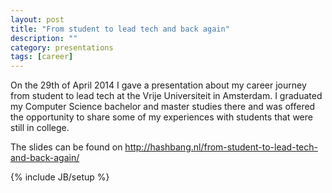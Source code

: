```yaml
---
layout: post
title: "From student to lead tech and back again"
description: ""
category: presentations
tags: [career]
---
```


On the 29th of April 2014 I gave a presentation about my career journey from student to lead tech at the Vrije Universiteit in Amsterdam. I graduated my Computer Science bachelor and master studies there and was offered the opportunity to share some of my experiences with students that were still in college. 

The slides can be found on http://hashbang.nl/from-student-to-lead-tech-and-back-again/

{% include JB/setup %}
